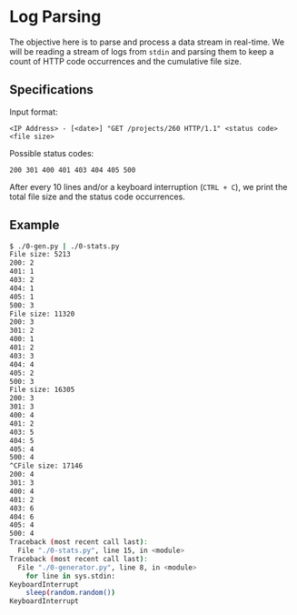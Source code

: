 # Log Parsing

The objective here is to parse and process a data stream in real-time. We will be reading a stream of logs from `stdin` and parsing them to keep a count of HTTP code occurrences and the cumulative file size.

## Specifications

Input format:

```
<IP Address> - [<date>] "GET /projects/260 HTTP/1.1" <status code> <file size>
```

Possible status codes:

```
200 301 400 401 403 404 405 500
```

After every 10 lines and/or a keyboard interruption (`CTRL + C`), we print the total file size and the status code occurrences.

## Example

```bash
$ ./0-gen.py | ./0-stats.py 
File size: 5213
200: 2
401: 1
403: 2
404: 1
405: 1
500: 3
File size: 11320
200: 3
301: 2
400: 1
401: 2
403: 3
404: 4
405: 2
500: 3
File size: 16305
200: 3
301: 3
400: 4
401: 2
403: 5
404: 5
405: 4
500: 4
^CFile size: 17146
200: 4
301: 3
400: 4
401: 2
403: 6
404: 6
405: 4
500: 4
Traceback (most recent call last):
  File "./0-stats.py", line 15, in <module>
Traceback (most recent call last):
  File "./0-generator.py", line 8, in <module>
    for line in sys.stdin:
KeyboardInterrupt
    sleep(random.random())
KeyboardInterrupt
```
